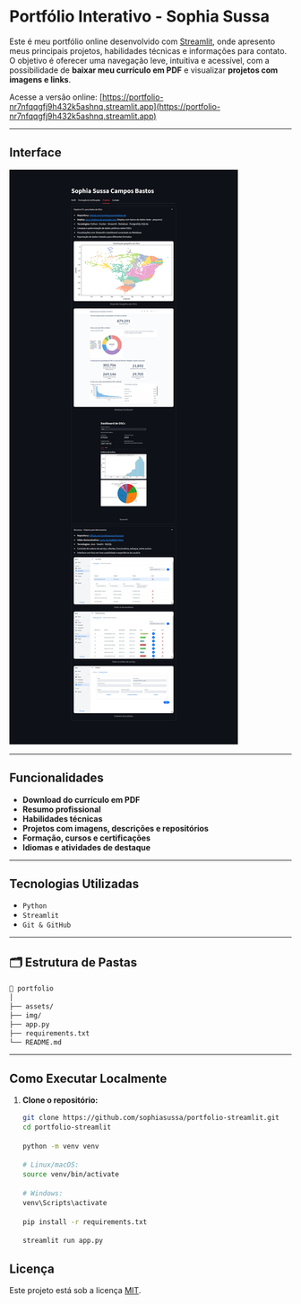 # Portfólio Interativo - Sophia Sussa

Este é meu portfólio online desenvolvido com [Streamlit](https://streamlit.io/), onde apresento meus principais projetos, habilidades técnicas e informações para contato. O objetivo é oferecer uma navegação leve, intuitiva e acessível, com a possibilidade de **baixar meu currículo em PDF** e visualizar **projetos com imagens e links**.

Acesse a versão online: [https://portfolio-nr7nfqqgfj9h432k5ashnq.streamlit.app](https://portfolio-nr7nfqqgfj9h432k5ashnq.streamlit.app)

---

## Interface

![Demonstração da interface](img/portfolio.png)

---

## Funcionalidades

- **Download do currículo em PDF**
- **Resumo profissional**
- **Habilidades técnicas**
- **Projetos com imagens, descrições e repositórios**
- **Formação, cursos e certificações**
- **Idiomas e atividades de destaque**

---

## Tecnologias Utilizadas

- `Python`
- `Streamlit`
- `Git & GitHub`

---

## 🗂 Estrutura de Pastas

```
📁 portfolio
│
├── assets/
├── img/
├── app.py
├── requirements.txt
└── README.md
```

---

## Como Executar Localmente

1. **Clone o repositório:**

    ```bash
    git clone https://github.com/sophiasussa/portfolio-streamlit.git
    cd portfolio-streamlit

    python -m venv venv

    # Linux/macOS:
    source venv/bin/activate
   
    # Windows:
    venv\Scripts\activate

    pip install -r requirements.txt

    streamlit run app.py
    ```

## Licença

Este projeto está sob a licença [MIT](https://opensource.org/licenses/MIT).
